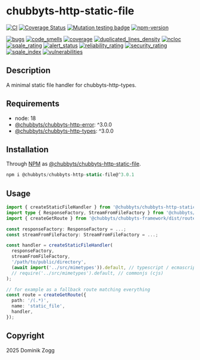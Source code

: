 # chubbyts-http-static-file

[![CI](https://github.com/chubbyts/chubbyts-http-static-file/workflows/CI/badge.svg?branch=master)](https://github.com/chubbyts/chubbyts-http-static-file/actions?query=workflow%3ACI)
[![Coverage Status](https://coveralls.io/repos/github/chubbyts/chubbyts-http-static-file/badge.svg?branch=master)](https://coveralls.io/github/chubbyts/chubbyts-http-static-file?branch=master)
[![Mutation testing badge](https://img.shields.io/endpoint?style=flat&url=https%3A%2F%2Fbadge-api.stryker-mutator.io%2Fgithub.com%2Fchubbyts%2Fchubbyts-http-static-file%2Fmaster)](https://dashboard.stryker-mutator.io/reports/github.com/chubbyts/chubbyts-http-static-file/master)
[![npm-version](https://img.shields.io/npm/v/@chubbyts/chubbyts-http-static-file.svg)](https://www.npmjs.com/package/@chubbyts/chubbyts-http-static-file)

[![bugs](https://sonarcloud.io/api/project_badges/measure?project=chubbyts_chubbyts-http-static-file&metric=bugs)](https://sonarcloud.io/dashboard?id=chubbyts_chubbyts-http-static-file)
[![code_smells](https://sonarcloud.io/api/project_badges/measure?project=chubbyts_chubbyts-http-static-file&metric=code_smells)](https://sonarcloud.io/dashboard?id=chubbyts_chubbyts-http-static-file)
[![coverage](https://sonarcloud.io/api/project_badges/measure?project=chubbyts_chubbyts-http-static-file&metric=coverage)](https://sonarcloud.io/dashboard?id=chubbyts_chubbyts-http-static-file)
[![duplicated_lines_density](https://sonarcloud.io/api/project_badges/measure?project=chubbyts_chubbyts-http-static-file&metric=duplicated_lines_density)](https://sonarcloud.io/dashboard?id=chubbyts_chubbyts-http-static-file)
[![ncloc](https://sonarcloud.io/api/project_badges/measure?project=chubbyts_chubbyts-http-static-file&metric=ncloc)](https://sonarcloud.io/dashboard?id=chubbyts_chubbyts-http-static-file)
[![sqale_rating](https://sonarcloud.io/api/project_badges/measure?project=chubbyts_chubbyts-http-static-file&metric=sqale_rating)](https://sonarcloud.io/dashboard?id=chubbyts_chubbyts-http-static-file)
[![alert_status](https://sonarcloud.io/api/project_badges/measure?project=chubbyts_chubbyts-http-static-file&metric=alert_status)](https://sonarcloud.io/dashboard?id=chubbyts_chubbyts-http-static-file)
[![reliability_rating](https://sonarcloud.io/api/project_badges/measure?project=chubbyts_chubbyts-http-static-file&metric=reliability_rating)](https://sonarcloud.io/dashboard?id=chubbyts_chubbyts-http-static-file)
[![security_rating](https://sonarcloud.io/api/project_badges/measure?project=chubbyts_chubbyts-http-static-file&metric=security_rating)](https://sonarcloud.io/dashboard?id=chubbyts_chubbyts-http-static-file)
[![sqale_index](https://sonarcloud.io/api/project_badges/measure?project=chubbyts_chubbyts-http-static-file&metric=sqale_index)](https://sonarcloud.io/dashboard?id=chubbyts_chubbyts-http-static-file)
[![vulnerabilities](https://sonarcloud.io/api/project_badges/measure?project=chubbyts_chubbyts-http-static-file&metric=vulnerabilities)](https://sonarcloud.io/dashboard?id=chubbyts_chubbyts-http-static-file)

## Description

A minimal static file handler for chubbyts-http-types.

## Requirements

 * node: 18
 * [@chubbyts/chubbyts-http-error][2]: ^3.0.0
 * [@chubbyts/chubbyts-http-types][3]: ^3.0.0

## Installation

Through [NPM](https://www.npmjs.com) as [@chubbyts/chubbyts-http-static-file][1].

```ts
npm i @chubbyts/chubbyts-http-static-file@^3.0.1
```

## Usage

```ts
import { createStaticFileHandler } from '@chubbyts/chubbyts-http-static-file/dist/handler';
import type { ResponseFactory, StreamFromFileFactory } from '@chubbyts/chubbyts-http-types/dist/message-factory';
import { createGetRoute } from '@chubbyts/chubbyts-framework/dist/router/route';

const responseFactory: ResponseFactory = ...;
const streamFromFileFactory: StreamFromFileFactory = ...;

const handler = createStaticFileHandler(
  responseFactory,
  streamFromFileFactory,
  '/path/to/public/directory',
  (await import('../src/mimetypes')).default, // typescript / ecmascript module
  // require('../src/mimetypes').default, // commonjs (cjs)
);

// for example as a fallback route matching everything
const route = createGetRoute({
  path: '/(.*)',
  name: 'static_file',
  handler,
});
```

## Copyright

2025 Dominik Zogg

[1]: https://www.npmjs.com/package/@chubbyts/chubbyts-http-static-file
[2]: https://www.npmjs.com/package/@chubbyts/chubbyts-http-error
[3]: https://www.npmjs.com/package/@chubbyts/chubbyts-http-types
